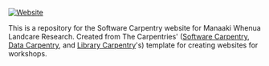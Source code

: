 [![Website](https://github.com/carpentries/workshop-template/actions/workflows/website.yml/badge.svg)](https://github.com/carpentries/workshop-template/actions/workflows/website.yml)

This is a repository for the Software Carpentry website for Manaaki Whenua Landcare Research. Created from 
 The Carpentries' ([Software Carpentry][swc-site], [Data Carpentry][dc-site], and
[Library Carpentry][lc-site]'s) template for creating websites for workshops.



[email]: mailto:team@carpentries.org
[customization]: https://carpentries.github.io/workshop-template/customization/index.html
[dc-site]: https://datacarpentry.org
[design]: https://carpentries.github.io/workshop-template/design/index.html
[faq]: https://carpentries.github.io/workshop-template/faq/index.html
[github-project-pages]: https://help.github.com/en/github/working-with-github-pages/creating-a-github-pages-site
[issues]: https://github.com/carpentries/workshop-template/issues
[lesson-example]: https://carpentries.github.io/lesson-example/
[self-organized-workshop-form]: https://amy.carpentries.org/forms/self-organised/
[swc-site]: https://software-carpentry.org
[lc-site]: https://librarycarpentry.org

